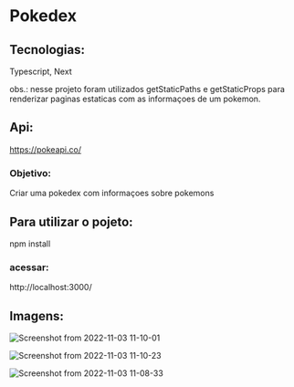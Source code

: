 # Pokedex

## Tecnologias:

Typescript, Next

obs.: nesse projeto foram utilizados getStaticPaths e getStaticProps para renderizar paginas estaticas com as informaçoes de um pokemon.

## Api:

https://pokeapi.co/

### Objetivo:

Criar uma pokedex com informaçoes sobre pokemons

## Para utilizar o pojeto:

npm install

### acessar:

http://localhost:3000/

## Imagens:

![Screenshot from 2022-11-03 11-10-01](https://user-images.githubusercontent.com/79227612/199743153-013fbde5-1768-4c60-93a5-ad79715e2ec8.png)

![Screenshot from 2022-11-03 11-10-23](https://user-images.githubusercontent.com/79227612/199743274-dd61f838-4f33-4b4e-9725-d9020c90a963.png)

![Screenshot from 2022-11-03 11-08-33](https://user-images.githubusercontent.com/79227612/199742852-9ec9a19d-612f-46a9-9ac4-2b02d92b7296.png)

